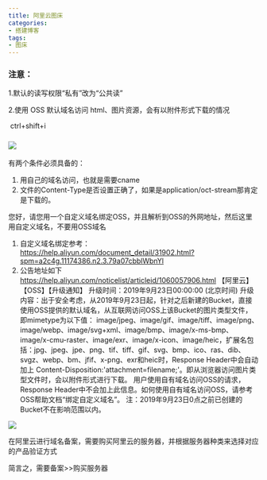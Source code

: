 ```yaml
---
title: 阿里云图床
categories: 
- 搭建博客
tags:
- 图床
---
```


### 注意：

1.默认的读写权限“私有”改为“公共读”

2.使用 OSS 默认域名访问 html、图片资源，会有以附件形式下载的情况

![]()   ctrl+shift+i



### ![](https://puff-blog.oss-cn-shenzhen.aliyuncs.com/个人博客/oss转到下载页面.gif)





有两个条件必须具备的：
1. 用自己的域名访问，也就是需要cname
2. 文件的Content-Type是否设置正确了，如果是application/oct-stream那肯定是下载的。

<!--more-->

您好，请您用一个自定义域名绑定OSS，并且解析到OSS的外网地址，然后这里用自定义域名，不要用OSS域名
1. 自定义域名绑定参考：
https://help.aliyun.com/document_detail/31902.html?spm=a2c4g.11174386.n2.3.79a07cbblWbnYl
2. 公告地址如下
https://help.aliyun.com/noticelist/articleid/1060057906.html
【阿里云】【OSS】【升级通知】
升级时间：2019年9月23日00:00:00 (北京时间)
升级内容：出于安全考虑，从2019年9月23日起，针对之后新建的Bucket，直接使用OSS提供的默认域名，从互联网访问OSS上该Bucket的图片类型文件，即mimetype为以下值：
image/jpeg、image/gif、image/tiff、image/png、image/webp、image/svg+xml、image/bmp、image/x-ms-bmp、image/x-cmu-raster、image/exr、image/x-icon、image/heic，扩展名包括：jpg、jpeg、jpe、png、tif、tiff、gif、svg、bmp、ico、ras、dib、svgz、webp、bm、jfif、x-png、exr和heic时，Response Header中会自动加上 Content-Disposition:'attachment=filename;'。即从浏览器访问图片类型文件时，会以附件形式进行下载。
用户使用自有域名访问OSS的请求，Response Header中不会加上此信息。如何使用自有域名访问OSS，请参考OSS帮助文档“绑定自定义域名”。
注：2019年9月23日0点之前已创建的Bucket不在影响范围以内。

![](https://puff-blog.oss-cn-shenzhen.aliyuncs.com/个人博客/oss转到下载.png)





在阿里云进行域名备案，需要购买阿里云的服务器，并根据服务器种类来选择对应的产品验证方式





简言之，需要备案>>购买服务器



